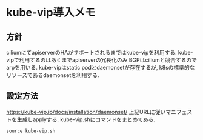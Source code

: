# kube-vip導入メモ
## 方針
ciliumにてapiserverのHAがサポートされるまではkube-vipを利用する.
kube-vipで利用するのはあくまでapiserverの冗長化のみ
BGPはciliumと競合するのでarpを用いる.
kube-vipはstatic podとdaemonsetが存在するが, k8sの標準的なリソースであるdaemonsetを利用する.

## 設定方法
https://kube-vip.io/docs/installation/daemonset/
上記URLに従いマニフェストを生成しapplyする.
kube-vip.shにコマンドをまとめてある.

```
source kube-vip.sh
```

